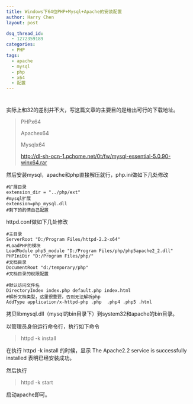 ```yaml
---
title: Windows下64位PHP+Mysql+Apache的安装配置
author: Harry Chen
layout: post

dsq_thread_id:
  - 1272359189
categories:
  - PHP
tags:
  - apache
  - mysql
  - php
  - x64
  - 配置
---
```

# 

实际上和32的差别并不大，写这篇文章的主要目的是给出可行的下载地址。




> PHPx64
>
> 
>
> Apachex64
>
> 
>
> Mysqlx64
>
> [http://dl-sh-ocn-1.pchome.net/0t/fw/mysql-essential-5.0.90-winx64.rar
][1]

然后安装mysql，apache和php直接解压就行，php.ini做如下几处修改


    #扩展目录
    extension_dir = "../php/ext"
    #mysql扩展
    extension=php_mysql.dll
    #剩下的酌情自己配置

httpd.conf做如下几处修改


    #主目录
    ServerRoot "D:/Program Files/httpd-2.2-x64"
    #LoadPHP的模块
    LoadModule php5_module "D:/Program Files/php/php5apache2_2.dll"
    PHPIniDir "D:/Program Files/php/"
    #文档目录
    DocumentRoot "d:/temporary/php"
    #文档目录的权限配置
    
    #默认访问文件名
    DirectoryIndex index.php default.php index.html
    #解析文档类型，这里很重要，否则无法解析php
    AddType application/x-httpd-php .php  .php4 .php5 .html

拷贝libmysql.dll（mysql的bin目录下）到system32和apache的bin目录。

以管理员身份运行命令行，执行如下命令

> httpd -k install

在执行 httpd -k install 的时候，显示 The Apache2.2 service is successfully installed 表明已经安装成功。

然后执行

> httpd -k start

启动apache即可。


   [1]: http://dl-sh-ocn-1.pchome.net/0t/fw/mysql-essential-5.0.90-winx64.rar (http://dl-sh-ocn-1.pchome.net/0t/fw/mysql-essential-5.0.90-winx64.rar)
